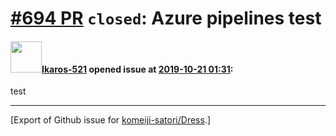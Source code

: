 # [\#694 PR](https://github.com/komeiji-satori/Dress/pull/694) `closed`: Azure pipelines test

#### <img src="https://avatars.githubusercontent.com/u/40910637?u=c01517fed1122c62d457242e4afa5fc6064b950d&v=4" width="50">[Ikaros-521](https://github.com/Ikaros-521) opened issue at [2019-10-21 01:31](https://github.com/komeiji-satori/Dress/pull/694):

test




-------------------------------------------------------------------------------



[Export of Github issue for [komeiji-satori/Dress](https://github.com/komeiji-satori/Dress).]
